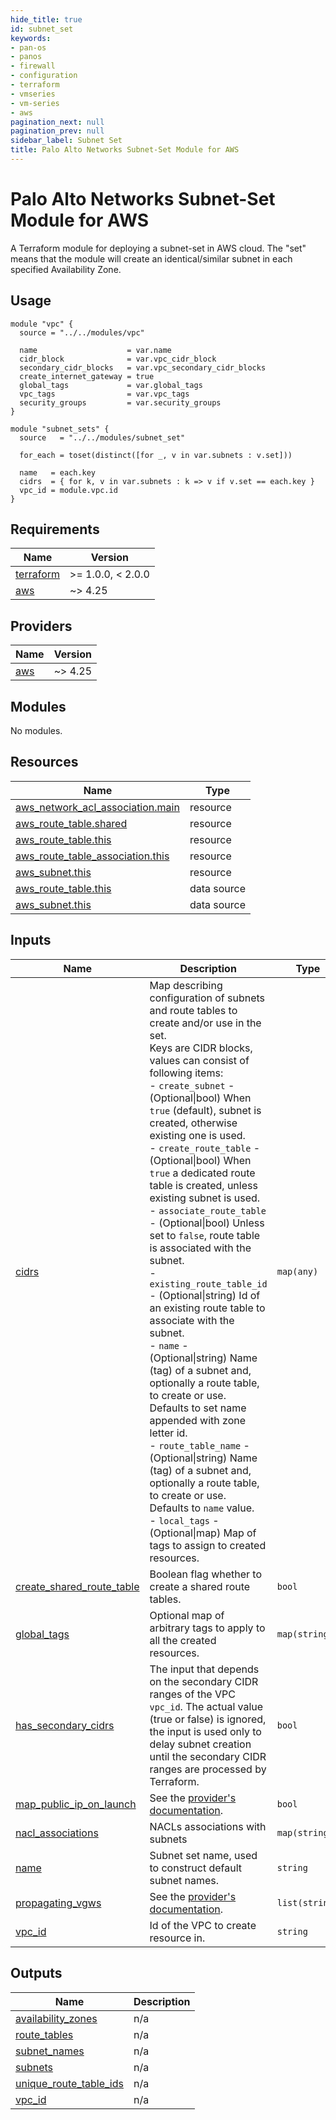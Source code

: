 ```yaml
---
hide_title: true
id: subnet_set
keywords:
- pan-os
- panos
- firewall
- configuration
- terraform
- vmseries
- vm-series
- aws
pagination_next: null
pagination_prev: null
sidebar_label: Subnet Set
title: Palo Alto Networks Subnet-Set Module for AWS
---
```


# Palo Alto Networks Subnet-Set Module for AWS

A Terraform module for deploying a subnet-set in AWS cloud. The "set" means that the module will create an identical/similar subnet in each specified Availability Zone.

## Usage

```hcl
module "vpc" {
  source = "../../modules/vpc"

  name                    = var.name
  cidr_block              = var.vpc_cidr_block
  secondary_cidr_blocks   = var.vpc_secondary_cidr_blocks
  create_internet_gateway = true
  global_tags             = var.global_tags
  vpc_tags                = var.vpc_tags
  security_groups         = var.security_groups
}

module "subnet_sets" {
  source   = "../../modules/subnet_set"

  for_each = toset(distinct([for _, v in var.subnets : v.set]))
  
  name   = each.key
  cidrs  = { for k, v in var.subnets : k => v if v.set == each.key }
  vpc_id = module.vpc.id
}
```

<!-- BEGINNING OF PRE-COMMIT-TERRAFORM DOCS HOOK -->
## Requirements

| Name | Version |
|------|---------|
| <a name="requirement_terraform"></a> [terraform](#requirement\_terraform) | >= 1.0.0, < 2.0.0 |
| <a name="requirement_aws"></a> [aws](#requirement\_aws) | ~> 4.25 |

## Providers

| Name | Version |
|------|---------|
| <a name="provider_aws"></a> [aws](#provider\_aws) | ~> 4.25 |

## Modules

No modules.

## Resources

| Name | Type |
|------|------|
| [aws_network_acl_association.main](https://registry.terraform.io/providers/hashicorp/aws/latest/docs/resources/network_acl_association) | resource |
| [aws_route_table.shared](https://registry.terraform.io/providers/hashicorp/aws/latest/docs/resources/route_table) | resource |
| [aws_route_table.this](https://registry.terraform.io/providers/hashicorp/aws/latest/docs/resources/route_table) | resource |
| [aws_route_table_association.this](https://registry.terraform.io/providers/hashicorp/aws/latest/docs/resources/route_table_association) | resource |
| [aws_subnet.this](https://registry.terraform.io/providers/hashicorp/aws/latest/docs/resources/subnet) | resource |
| [aws_route_table.this](https://registry.terraform.io/providers/hashicorp/aws/latest/docs/data-sources/route_table) | data source |
| [aws_subnet.this](https://registry.terraform.io/providers/hashicorp/aws/latest/docs/data-sources/subnet) | data source |

## Inputs

| Name | Description | Type | Default | Required |
|------|-------------|------|---------|:--------:|
| <a name="input_cidrs"></a> [cidrs](#input\_cidrs) | Map describing configuration of subnets and route tables to create and/or use in the set.<br />Keys are CIDR blocks, values can consist of following items:<br />- `create_subnet`           - (Optional\|bool) When `true` (default), subnet is created, otherwise existing one is used.<br />- `create_route_table`      - (Optional\|bool) When `true`  a dedicated route table is created, unless existing subnet is used.<br />- `associate_route_table`   - (Optional\|bool) Unless set to `false`, route table is associated with the subnet.<br />- `existing_route_table_id` - (Optional\|string) Id of an existing route table to associate with the subnet.<br />- `name`                    - (Optional\|string) Name (tag) of a subnet and, optionally a route table, to create or use. Defaults to set name appended with zone letter id.<br />- `route_table_name`        - (Optional\|string) Name (tag) of a subnet and, optionally a route table, to create or use.  Defaults to `name` value.<br />- `local_tags`              - (Optional\|map) Map of tags to assign to created resources. | `map(any)` | n/a | yes |
| <a name="input_create_shared_route_table"></a> [create\_shared\_route\_table](#input\_create\_shared\_route\_table) | Boolean flag whether to create a shared route tables. | `bool` | `false` | no |
| <a name="input_global_tags"></a> [global\_tags](#input\_global\_tags) | Optional map of arbitrary tags to apply to all the created resources. | `map(string)` | `{}` | no |
| <a name="input_has_secondary_cidrs"></a> [has\_secondary\_cidrs](#input\_has\_secondary\_cidrs) | The input that depends on the secondary CIDR ranges of the VPC `vpc_id`. The actual value (true or false) is ignored, the input is used only to delay subnet creation until the secondary CIDR ranges are processed by Terraform. | `bool` | `true` | no |
| <a name="input_map_public_ip_on_launch"></a> [map\_public\_ip\_on\_launch](#input\_map\_public\_ip\_on\_launch) | See the [provider's documentation](https://registry.terraform.io/providers/hashicorp/aws/latest/docs/resources/subnet#map_public_ip_on_launch). | `bool` | `null` | no |
| <a name="input_nacl_associations"></a> [nacl\_associations](#input\_nacl\_associations) | NACLs associations with subnets | `map(string)` | `null` | no |
| <a name="input_name"></a> [name](#input\_name) | Subnet set name, used to construct default subnet names. | `string` | `null` | no |
| <a name="input_propagating_vgws"></a> [propagating\_vgws](#input\_propagating\_vgws) | See the [provider's documentation](https://registry.terraform.io/providers/hashicorp/aws/latest/docs/resources/route_table). | `list(string)` | `[]` | no |
| <a name="input_vpc_id"></a> [vpc\_id](#input\_vpc\_id) | Id of the VPC to create resource in. | `string` | n/a | yes |

## Outputs

| Name | Description |
|------|-------------|
| <a name="output_availability_zones"></a> [availability\_zones](#output\_availability\_zones) | n/a |
| <a name="output_route_tables"></a> [route\_tables](#output\_route\_tables) | n/a |
| <a name="output_subnet_names"></a> [subnet\_names](#output\_subnet\_names) | n/a |
| <a name="output_subnets"></a> [subnets](#output\_subnets) | n/a |
| <a name="output_unique_route_table_ids"></a> [unique\_route\_table\_ids](#output\_unique\_route\_table\_ids) | n/a |
| <a name="output_vpc_id"></a> [vpc\_id](#output\_vpc\_id) | n/a |
<!-- END OF PRE-COMMIT-TERRAFORM DOCS HOOK -->